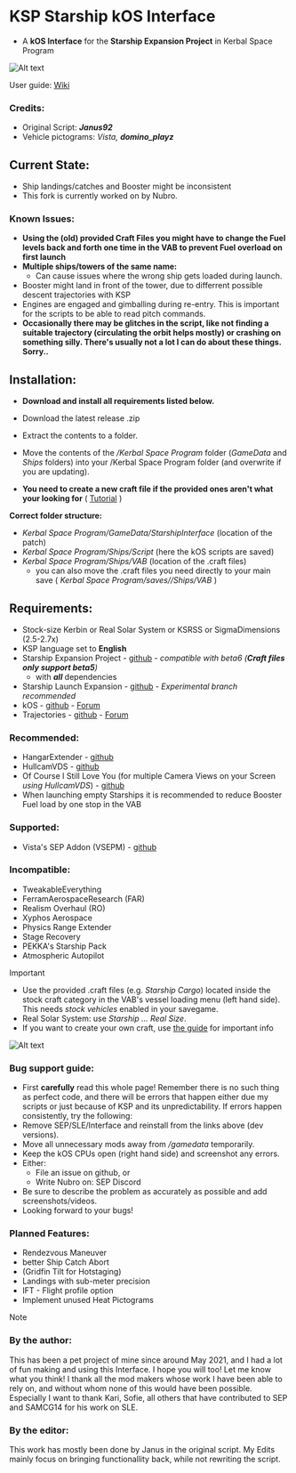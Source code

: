 # KSP Starship kOS Interface
- A **kOS Interface** for the **Starship Expansion Project** in Kerbal Space Program


![Alt text](/Infographic.png)

User guide: [Wiki](https://github.com/Janus1992/KSP_Starship-kOS-Interface/wiki)

### Credits:
- Original Script: ***Janus92***
- Vehicle pictograms: *Vista, **domino_playz***


## Current State:
- Ship landings/catches and Booster might be inconsistent
- This fork is currently worked on by Nubro.

### Known Issues:
- **Using the (old) provided Craft Files you might have to change the Fuel levels back and forth one time in the VAB to prevent Fuel overload on first launch**
- **Multiple ships/towers of the same name:**
    - Can cause issues where the wrong ship gets loaded during launch.
- Booster might land in front of the tower, due to differrent possible descent trajectories with KSP
- Engines are engaged and gimballing during re-entry. This is important for the scripts to be able to read pitch commands.
- **Occasionally there may be glitches in the script, like not finding a suitable trajectory (circulating the orbit helps mostly) or crashing on something silly. There's usually not a lot I can do about these things. Sorry..**


## Installation:
- **Download and install all requirements listed below.**
- Download the latest release .zip
- Extract the contents to a folder.
- Move the contents of the _/Kerbal Space Program_ folder (_GameData_ and _Ships_ folders) into your /Kerbal Space Program folder (and overwrite if you are updating).

- **You need to create a new craft file if the provided ones aren't what your looking for** ( [Tutorial](https://github.com/Nubro24/KSP_Starship-kOS-Interface/blob/main/HowToMakeACraftFile.md) )

**Correct folder structure:**
  - _Kerbal Space Program/GameData/StarshipInterface_    (location of the patch)
  - _Kerbal Space Program/Ships/Script_                  (here the kOS scripts are saved)
  - _Kerbal Space Program/Ships/VAB_                     (location of the .craft files)
      - you can also move the .craft files you need directly to your main save
        ( *_Kerbal Space Program/saves/<saveTitle>/Ships/VAB_* )


## Requirements:
- Stock-size Kerbin or Real Solar System or KSRSS or SigmaDimensions (2.5-2.7x)
- KSP language set to **English**
- Starship Expansion Project - [github](https://github.com/Kari1407/Starship-Expansion-Project/releases) - *compatible with beta6 (**Craft files only support beta5**)*
    - with ***all*** dependencies
- Starship Launch Expansion - [github](https://github.com/SAMCG14/StarshipLaunchExpansion/tree/Experimental) - *Experimental branch recommended*
- kOS - [github](https://github.com/KSP-KOS/KOS/releases) - [Forum](https://forum.kerbalspaceprogram.com/index.php?/topic/165628-ksp-1101-and-111-kos-v1310-kos-scriptable-autopilot-system/)
- Trajectories - [github](https://github.com/neuoy/KSPTrajectories/releases) - [Forum](https://forum.kerbalspaceprogram.com/index.php?/topic/162324-18-112x-trajectories-v241-2021-06-27-atmospheric-predictions/)
### Recommended:
- HangarExtender - [github](https://github.com/linuxgurugamer/FShangarExtender/releases)
- HullcamVDS - [github](https://github.com/linuxgurugamer/HullcamVDSContinued/releases)
- Of Course I Still Love You (for multiple Camera Views on your Screen *using HullcamVDS*) - [github](https://github.com/jrodrigv/OfCourseIStillLoveYou/releases)
- When launching empty Starships it is recommended to reduce Booster Fuel load by one stop in the VAB
### Supported:
- Vista's SEP Addon (VSEPM) - [github](https://github.com/vistastudios1/VistasKSPMods/releases)

### Incompatible:
- TweakableEverything
- FerramAerospaceResearch (FAR)
- Realism Overhaul (RO)
- Xyphos Aerospace
- Physics Range Extender
- Stage Recovery
- PEKKA's Starship Pack
- Atmospheric Autopilot



> [!IMPORTANT]
> - Use the provided .craft files (e.g. _Starship Cargo_) located inside the stock craft category in the VAB's vessel loading menu (left hand side). This needs _stock vehicles_ enabled in your savegame.
> - Real Solar System: use _Starship ... Real Size_.
> - If you want to create your own craft, use [the guide](https://github.com/Nubro24/KSP_Starship-kOS-Interface/blob/main/HowToMakeACraftFile.md) for important info

![Alt text](/Howtoloadcrafts.png)




### Bug support guide:
- First **carefully** read this whole page! Remember there is no such thing as perfect code, and there will be errors that happen either due my scripts or just because of KSP and its unpredictability. If errors happen consistently, try the following:
- Remove SEP/SLE/Interface and reinstall from the links above (dev versions).
- Move all unnecessary mods away from _/gamedata_ temporarily.
- Keep the kOS CPUs open (right hand side) and screenshot any errors.
- Either:
    - File an issue on github, or
    - Write Nubro on: SEP Discord
- Be sure to describe the problem as accurately as possible and add screenshots/videos.
- Looking forward to your bugs!



### Planned Features:
- Rendezvous Maneuver
- better Ship Catch Abort
- (Gridfin Tilt for Hotstaging)
- Landings with sub-meter precision
- IFT - Flight profile option
- Implement unused Heat Pictograms



> [!NOTE]
> ### By the author:
> This has been a pet project of mine since around May 2021, and I had a lot of fun making and using this Interface. I hope you will too! Let me know what you think! I thank all the mod makers whose work I have been able to rely on, and without whom none of this would have been possible. Especially I want to thank Kari, Sofie, all others that have contributed to SEP and SAMCG14 for his work on SLE.
>
> ### By the editor:
> This work has mostly been done by Janus in the original script. My Edits mainly focus on bringing functionallity back, while not rewriting the script.
